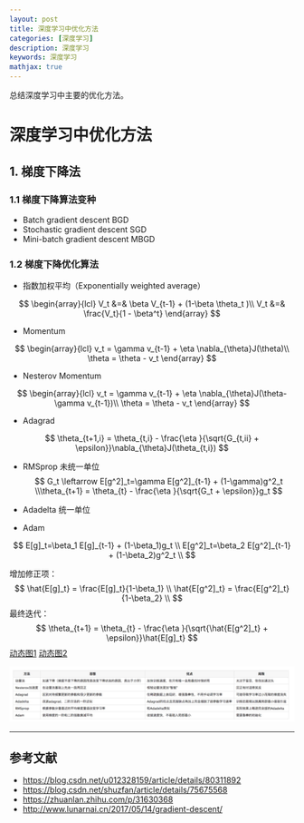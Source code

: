```yaml
---
layout: post
title: 深度学习中优化方法
categories: [深度学习]
description: 深度学习
keywords: 深度学习
mathjax: true
---
```


总结深度学习中主要的优化方法。

# 深度学习中优化方法
## 1. 梯度下降法
### 1.1 梯度下降算法变种
- Batch gradient descent BGD
- Stochastic gradient descent SGD
- Mini-batch gradient descent MBGD

### 1.2 梯度下降优化算法
- 指数加权平均（Exponentially weighted average）

$$
\begin{array}{lcl}
V_t &=& \beta V_{t-1} + (1-\beta \theta_t )\\
V_t &=& \frac{V_t}{1 - \beta^t}
\end{array}
$$

- Momentum

$$
\begin{array}{lcl}
v_t = \gamma v_{t-1} + \eta \nabla_{\theta}J(\theta)\\
\theta = \theta - v_t
\end{array}
$$
- Nesterov Momentum

$$
\begin{array}{lcl}
v_t = \gamma v_{t-1} + \eta \nabla_{\theta}J(\theta-\gamma v_{t-1})\\
\theta = \theta - v_t
\end{array}
$$

- Adagrad

$$
\theta_{t+1,i} = \theta_{t,i} - \frac{\eta }{\sqrt{G_{t,ii} + \epsilon}}\nabla_{\theta}J(\theta_{t,i})
$$

- RMSprop
未统一单位
$$
G_t \leftarrow E[g^2]_t=\gamma E[g^2]_{t-1} + (1-\gamma)g^2_t \\\theta_{t+1} = \theta_{t} - \frac{\eta }{\sqrt{G_t + \epsilon}}g_t
$$


- Adadelta
统一单位


- Adam

$$
E[g]_t=\beta_1 E[g]_{t-1} + (1-\beta_1)g_t \\
E[g^2]_t=\beta_2 E[g^2]_{t-1} + (1-\beta_2)g^2_t \\
$$

增加修正项：
$$
\hat{E[g]_t} = \frac{E[g]_t}{1-\beta_1} \\
\hat{E[g^2]_t} = \frac{E[g^2]_t}{1-\beta_2} \\
$$
最终迭代：
$$
\theta_{t+1} = \theta_{t}  - \frac{\eta }{\sqrt{\hat{E[g^2]_t} + \epsilon}}\hat{E[g]_t}
$$
[动态图1](https://img-blog.csdn.net/20170721213552012?watermark/2/text/aHR0cDovL2Jsb2cuY3Nkbi5uZXQvc2h1emZhbg==/font/5a6L5L2T/fontsize/400/fill/I0JBQkFCMA==/dissolve/70/gravity/SouthEast)
[动态图2](https://img-blog.csdn.net/20170721213727999?watermark/2/text/aHR0cDovL2Jsb2cuY3Nkbi5uZXQvc2h1emZhbg==/font/5a6L5L2T/fontsize/400/fill/I0JBQkFCMA==/dissolve/70/gravity/SouthEast)

![](/images/15541873844384.jpg)

----

## 参考文献
- https://blog.csdn.net/u012328159/article/details/80311892
- https://blog.csdn.net/shuzfan/article/details/75675568
- https://zhuanlan.zhihu.com/p/31630368
- http://www.lunarnai.cn/2017/05/14/gradient-descent/
